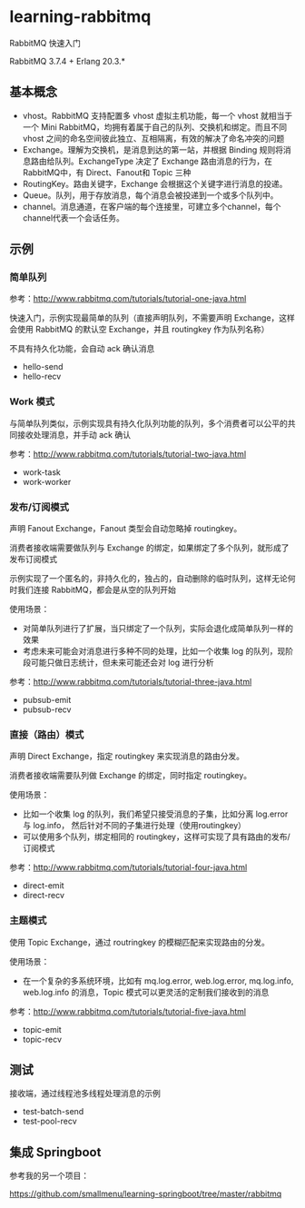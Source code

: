 # learning-rabbitmq

RabbitMQ 快速入门

RabbitMQ 3.7.4 + Erlang 20.3.*

## 基本概念

* vhost。RabbitMQ 支持配置多 vhost 虚拟主机功能，每一个 vhost 就相当于一个 Mini RabbitMQ，均拥有着属于自己的队列、交换机和绑定。而且不同 vhost 之间的命名空间彼此独立、互相隔离，有效的解决了命名冲突的问题
* Exchange。理解为交换机，是消息到达的第一站，并根据 Binding 规则将消息路由给队列。ExchangeType 决定了 Exchange 路由消息的行为，在RabbitMQ中，有 Direct、Fanout和 Topic 三种
* RoutingKey。路由关键字，Exchange 会根据这个关键字进行消息的投递。
* Queue。队列，用于存放消息，每个消息会被投递到一个或多个队列中。
* channel。消息通道，在客户端的每个连接里，可建立多个channel，每个channel代表一个会话任务。

## 示例

### 简单队列

参考：http://www.rabbitmq.com/tutorials/tutorial-one-java.html

快速入门，示例实现最简单的队列（直接声明队列，不需要声明 Exchange，这样会使用 RabbitMQ 的默认空 Exchange，并且 routingkey 作为队列名称）

不具有持久化功能，会自动 ack 确认消息

* hello-send
* hello-recv

### Work 模式

与简单队列类似，示例实现具有持久化队列功能的队列，多个消费者可以公平的共同接收处理消息，并手动 ack 确认

参考：http://www.rabbitmq.com/tutorials/tutorial-two-java.html

* work-task
* work-worker

### 发布/订阅模式

声明 Fanout Exchange，Fanout 类型会自动忽略掉 routingkey。

消费者接收端需要做队列与 Exchange 的绑定，如果绑定了多个队列，就形成了发布订阅模式

示例实现了一个匿名的，非持久化的，独占的，自动删除的临时队列，这样无论何时我们连接 RabbitMQ，都会是从空的队列开始

使用场景：

* 对简单队列进行了扩展，当只绑定了一个队列，实际会退化成简单队列一样的效果
* 考虑未来可能会对消息进行多种不同的处理，比如一个收集 log 的队列，现阶段可能只做日志统计，但未来可能还会对 log 进行分析

参考：http://www.rabbitmq.com/tutorials/tutorial-three-java.html

* pubsub-emit
* pubsub-recv

### 直接（路由）模式

声明 Direct Exchange，指定 routingkey 来实现消息的路由分发。

消费者接收端需要队列做 Exchange 的绑定，同时指定 routingkey。

使用场景：

* 比如一个收集 log 的队列，我们希望只接受消息的子集，比如分离 log.error 与 log.info， 然后针对不同的子集进行处理（使用routingkey）
* 可以使用多个队列，绑定相同的 routingkey，这样可实现了具有路由的发布/订阅模式

参考：http://www.rabbitmq.com/tutorials/tutorial-four-java.html

* direct-emit
* direct-recv

### 主题模式

使用 Topic Exchange，通过 routringkey 的模糊匹配来实现路由的分发。

使用场景：

* 在一个复杂的多系统环境，比如有 mq.log.error, web.log.error, mq.log.info, web.log.info 的消息，Topic 模式可以更灵活的定制我们接收到的消息

参考：http://www.rabbitmq.com/tutorials/tutorial-five-java.html

* topic-emit
* topic-recv

## 测试

接收端，通过线程池多线程处理消息的示例

* test-batch-send
* test-pool-recv

## 集成 Springboot

参考我的另一个项目：

https://github.com/smallmenu/learning-springboot/tree/master/rabbitmq



